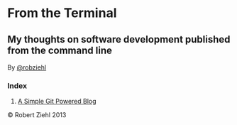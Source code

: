 # From the Terminal

## My thoughts on software development published from the command line

By [@robziehl](https://twitter.com/robziehl)

### Index

1. [A Simple Git Powered Blog](https://github.com/rziehl/from_the_terminal/blob/master/001_a_simple_git_powered_blog.md)

© Robert Ziehl 2013
